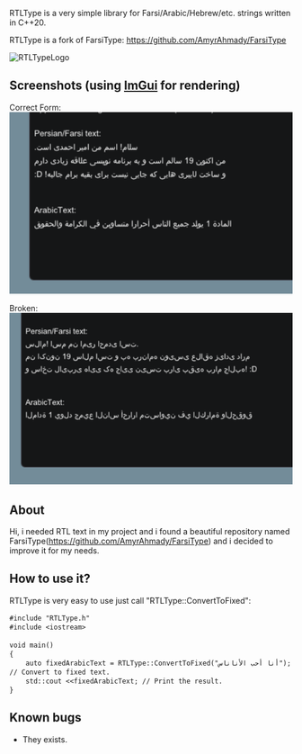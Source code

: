 RTLType is a very simple library for Farsi/Arabic/Hebrew/etc. strings written in C++20.

RTLType is a fork of FarsiType: https://github.com/AmyrAhmady/FarsiType

![RTLTypeLogo](https://github.com/oscar7070/RTLType/assets/56559647/1d01306a-8669-4920-98d4-6554cf16e600)

## Screenshots (using [ImGui](https://github.com/ocornut/imgui) for rendering)
Correct Form:  
![ScreenShot](https://raw.githubusercontent.com/AmyrAhmady/FarsiType/master/screenshots/correctForm.png)
  
Broken:   
![ScreenShot](https://raw.githubusercontent.com/AmyrAhmady/FarsiType/master/screenshots/brokenOne.png)

## About
Hi, i needed RTL text in my project and i found a beautiful repository named FarsiType(https://github.com/AmyrAhmady/FarsiType) and i decided to improve it for my needs.

## How to use it?
RTLType is very easy to use just call "RTLType::ConvertToFixed":
```
#include "RTLType.h"
#include <iostream>

void main()
{
    auto fixedArabicText = RTLType::ConvertToFixed("أنا أحب الأناناس"); // Convert to fixed text.
    std::cout <<fixedArabicText; // Print the result.
}
```

## Known bugs
- They exists.

